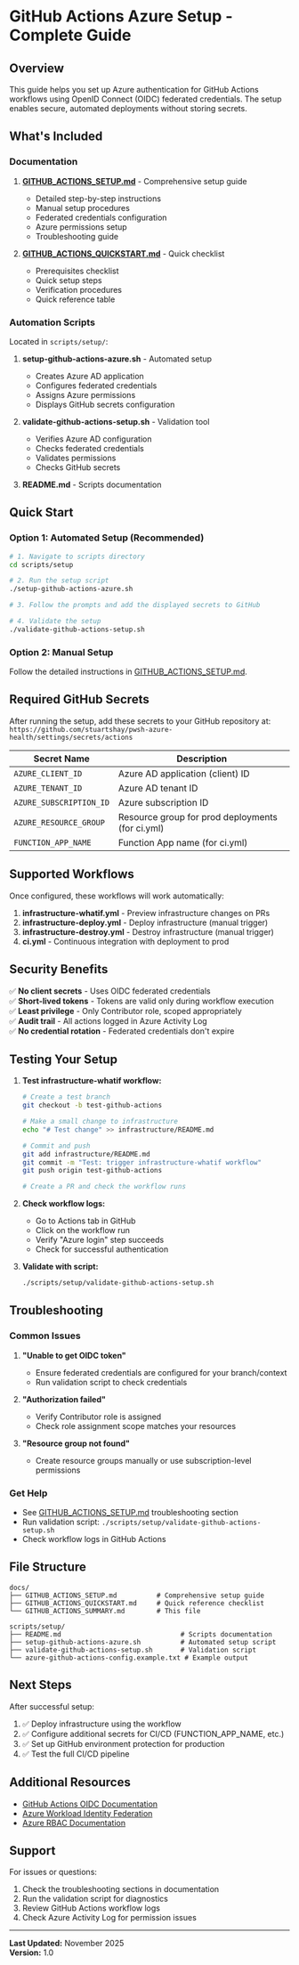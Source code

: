 # GitHub Actions Azure Setup - Complete Guide

## Overview

This guide helps you set up Azure authentication for GitHub Actions workflows using OpenID Connect (OIDC) federated credentials. The setup enables secure, automated deployments without storing secrets.

## What's Included

### Documentation

1. **[GITHUB_ACTIONS_SETUP.md](GITHUB_ACTIONS_SETUP.md)** - Comprehensive setup guide
   - Detailed step-by-step instructions
   - Manual setup procedures
   - Federated credentials configuration
   - Azure permissions setup
   - Troubleshooting guide

2. **[GITHUB_ACTIONS_QUICKSTART.md](GITHUB_ACTIONS_QUICKSTART.md)** - Quick checklist
   - Prerequisites checklist
   - Quick setup steps
   - Verification procedures
   - Quick reference table

### Automation Scripts

Located in `scripts/setup/`:

1. **setup-github-actions-azure.sh** - Automated setup
   - Creates Azure AD application
   - Configures federated credentials
   - Assigns Azure permissions
   - Displays GitHub secrets configuration

2. **validate-github-actions-setup.sh** - Validation tool
   - Verifies Azure AD configuration
   - Checks federated credentials
   - Validates permissions
   - Checks GitHub secrets

3. **README.md** - Scripts documentation

## Quick Start

### Option 1: Automated Setup (Recommended)

```bash
# 1. Navigate to scripts directory
cd scripts/setup

# 2. Run the setup script
./setup-github-actions-azure.sh

# 3. Follow the prompts and add the displayed secrets to GitHub

# 4. Validate the setup
./validate-github-actions-setup.sh
```

### Option 2: Manual Setup

Follow the detailed instructions in [GITHUB_ACTIONS_SETUP.md](GITHUB_ACTIONS_SETUP.md).

## Required GitHub Secrets

After running the setup, add these secrets to your GitHub repository at:
`https://github.com/stuartshay/pwsh-azure-health/settings/secrets/actions`

| Secret Name | Description |
|-------------|-------------|
| `AZURE_CLIENT_ID` | Azure AD application (client) ID |
| `AZURE_TENANT_ID` | Azure AD tenant ID |
| `AZURE_SUBSCRIPTION_ID` | Azure subscription ID |
| `AZURE_RESOURCE_GROUP` | Resource group for prod deployments (for ci.yml) |
| `FUNCTION_APP_NAME` | Function App name (for ci.yml) |

## Supported Workflows

Once configured, these workflows will work automatically:

1. **infrastructure-whatif.yml** - Preview infrastructure changes on PRs
2. **infrastructure-deploy.yml** - Deploy infrastructure (manual trigger)
3. **infrastructure-destroy.yml** - Destroy infrastructure (manual trigger)
4. **ci.yml** - Continuous integration with deployment to prod

## Security Benefits

✅ **No client secrets** - Uses OIDC federated credentials  
✅ **Short-lived tokens** - Tokens are valid only during workflow execution  
✅ **Least privilege** - Only Contributor role, scoped appropriately  
✅ **Audit trail** - All actions logged in Azure Activity Log  
✅ **No credential rotation** - Federated credentials don't expire  

## Testing Your Setup

1. **Test infrastructure-whatif workflow:**
   ```bash
   # Create a test branch
   git checkout -b test-github-actions

   # Make a small change to infrastructure
   echo "# Test change" >> infrastructure/README.md

   # Commit and push
   git add infrastructure/README.md
   git commit -m "Test: trigger infrastructure-whatif workflow"
   git push origin test-github-actions

   # Create a PR and check the workflow runs
   ```

2. **Check workflow logs:**
   - Go to Actions tab in GitHub
   - Click on the workflow run
   - Verify "Azure login" step succeeds
   - Check for successful authentication

3. **Validate with script:**
   ```bash
   ./scripts/setup/validate-github-actions-setup.sh
   ```

## Troubleshooting

### Common Issues

1. **"Unable to get OIDC token"**
   - Ensure federated credentials are configured for your branch/context
   - Run validation script to check credentials

2. **"Authorization failed"**
   - Verify Contributor role is assigned
   - Check role assignment scope matches your resources

3. **"Resource group not found"**
   - Create resource groups manually or use subscription-level permissions

### Get Help

- See [GITHUB_ACTIONS_SETUP.md](GITHUB_ACTIONS_SETUP.md) troubleshooting section
- Run validation script: `./scripts/setup/validate-github-actions-setup.sh`
- Check workflow logs in GitHub Actions

## File Structure

```
docs/
├── GITHUB_ACTIONS_SETUP.md          # Comprehensive setup guide
├── GITHUB_ACTIONS_QUICKSTART.md     # Quick reference checklist
└── GITHUB_ACTIONS_SUMMARY.md        # This file

scripts/setup/
├── README.md                              # Scripts documentation
├── setup-github-actions-azure.sh          # Automated setup script
├── validate-github-actions-setup.sh       # Validation script
└── azure-github-actions-config.example.txt # Example output
```

## Next Steps

After successful setup:

1. ✅ Deploy infrastructure using the workflow
2. ✅ Configure additional secrets for CI/CD (FUNCTION_APP_NAME, etc.)
3. ✅ Set up GitHub environment protection for production
4. ✅ Test the full CI/CD pipeline

## Additional Resources

- [GitHub Actions OIDC Documentation](https://docs.github.com/en/actions/deployment/security-hardening-your-deployments/configuring-openid-connect-in-azure)
- [Azure Workload Identity Federation](https://learn.microsoft.com/en-us/azure/active-directory/develop/workload-identity-federation)
- [Azure RBAC Documentation](https://learn.microsoft.com/en-us/azure/role-based-access-control/overview)

## Support

For issues or questions:
1. Check the troubleshooting sections in documentation
2. Run the validation script for diagnostics
3. Review GitHub Actions workflow logs
4. Check Azure Activity Log for permission issues

---

**Last Updated:** November 2025  
**Version:** 1.0
